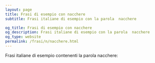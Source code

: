 ```yaml
---
layout: page
title: Frasi di esempio con nacchere 
subtitle: Frasi italiane di esempio con la parola  nacchere

og_title: Frasi di esempio con nacchere 
og_description: Frasi italiane di esempio con la parola  nacchere
og_type: website
permalink: /frasi/n/nacchere.html
---
```


Frasi italiane di esempio contenenti la parola nacchere:


